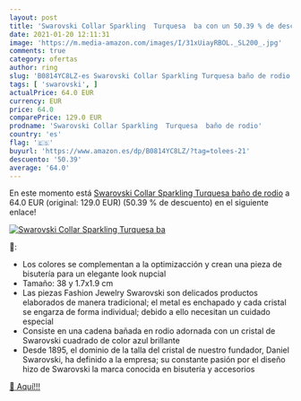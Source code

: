 ```yaml
---
layout: post
title: 'Swarovski Collar Sparkling  Turquesa  ba con un 50.39 % de descuento'
date: 2021-01-20 12:11:31
image: 'https://m.media-amazon.com/images/I/31xUiayRBOL._SL200_.jpg'
comments: true
category: ofertas
author: ring
slug: 'B0814YC8LZ-es Swarovski Collar Sparkling Turquesa baño de rodio'
tags: [ 'swarovski', ]
actualPrice: 64.0 EUR
currency: EUR
price: 64.0
comparePrice: 129.0 EUR
prodname: 'Swarovski Collar Sparkling  Turquesa  baño de rodio'
country: 'es'
flag: '🇪🇸'
buyurl: 'https://www.amazon.es/dp/B0814YC8LZ/?tag=tolees-21'
descuento: '50.39'
average: '64.0'
---
```


En este momento está [Swarovski Collar Sparkling  Turquesa  baño de rodio](https://www.amazon.es/dp/B0814YC8LZ/?tag=tolees-21) a 64.0 EUR (original: 129.0 EUR) (50.39 %  de descuento) en el siguiente enlace!

[![Swarovski Collar Sparkling  Turquesa  ba](https://m.media-amazon.com/images/I/31xUiayRBOL._SL200_.jpg)](https://www.amazon.es/dp/B0814YC8LZ/?tag=tolees-21)

🔎:

- Los colores se complementan a la optimizacción y crean una pieza de bisutería para un elegante look nupcial
- Tamaño: 38 y 1.7x1.9 cm
- Las piezas Fashion Jewelry Swarovski son delicados productos elaborados de manera tradicional; el metal es enchapado y cada cristal se engarza de forma individual; debido a ello necesitan un cuidado especial
- Consiste en una cadena bañada en rodio adornada con un cristal de Swarovski cuadrado de color azul brillante
- Desde 1895, el dominio de la talla del cristal de nuestro fundador, Daniel Swarovski, ha definido a la empresa; su constante pasión por el diseño hizo de Swarovski la marca conocida en bisutería y accesorios

[🛒 Aquí!!!](https://www.amazon.es/dp/B0814YC8LZ/?tag=tolees-21)
